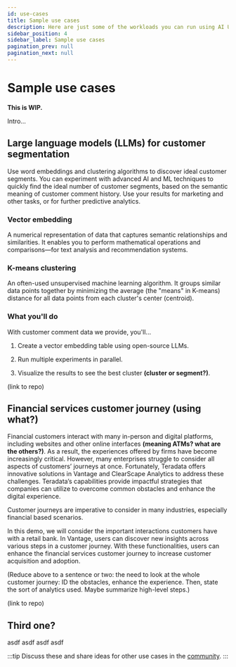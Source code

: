 ```yaml
---
id: use-cases
title: Sample use cases
description: Here are just some of the workloads you can run using AI Unlimited.
sidebar_position: 4
sidebar_label: Sample use cases
pagination_prev: null
pagination_next: null
---
```


# Sample use cases


**This is WIP.**

Intro...

## Large language models (LLMs) for customer segmentation

Use word embeddings and clustering algorithms to discover ideal customer segments. You can experiment with advanced AI and ML techniques to quickly find the ideal number of customer segments, based on the semantic meaning of customer comment history. Use your results for marketing and other tasks, or for further predictive analytics.

### Vector embedding

A numerical representation of data that captures semantic relationships and similarities. It enables you to perform mathematical operations and comparisons&mdash;for text analysis and recommendation systems.

### K-means clustering

An often-used unsupervised machine learning algorithm. It groups similar data points together by minimizing the average (the "means" in K-means) distance for all data points from each cluster's center (centroid).

### What you'll do

With customer comment data we provide, you'll...

1. Create a vector embedding table using open-source LLMs.

2. Run multiple experiments in parallel.

3. Visualize the results to see the best cluster **(cluster or segment?)**.

(link to repo)


## Financial services customer journey (using what?)

Financial customers interact with many in-person and digital platforms, including websites and other online interfaces **(meaning ATMs? what are the others?)**. As a result, the experiences offered by firms have become increasingly critical. However, many enterprises struggle to consider all aspects of customers’ journeys at once. Fortunately, Teradata offers innovative solutions in Vantage and ClearScape Analytics to address these challenges. Teradata’s capabilities provide impactful strategies that companies can utilize to overcome common obstacles and enhance the digital experience.

Customer journeys are imperative to consider in many industries, especially financial based scenarios. 

In this demo, we will consider the important interactions customers have with a retail bank. In Vantage, users can discover new insights across various steps in a customer journey. With these functionalities, users can enhance the financial services customer journey to increase customer acquisition and adoption.

(Reduce above to a sentence or two: the need to look at the whole customer journey: ID the obstacles, enhance the experience. Then, state the sort of analytics used. Maybe summarize high-level steps.)

(link to repo)


## Third one?

asdf
asdf
asdf
asdf


:::tip
Discuss these and share ideas for other use cases in the [community](https://support.teradata.com/community?id=community_forum&sys_id=b0aba91597c329d0e6d2bd8c1253affa).
:::




